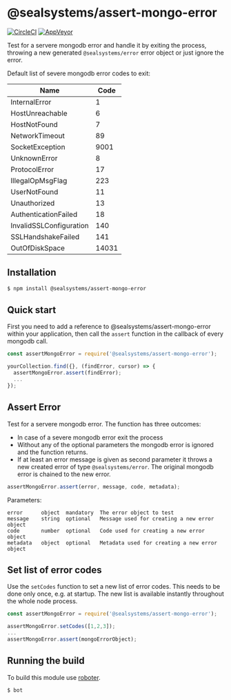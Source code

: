 # @sealsystems/assert-mongo-error

[![CircleCI](https://circleci.com/gh/sealsystems/node-assert-mongo-error.svg?style=svg)](https://circleci.com/gh/sealsystems/node-assert-mongo-error)
[![AppVeyor](https://ci.appveyor.com/api/projects/status/knnocd1ddkfbaou0?svg=true)](https://ci.appveyor.com/project/Plossys/node-assert-mongo-error)

Test for a servere mongodb error and handle it by exiting the process, throwing a new generated `@sealsystems/error` error object or just ignore the error.

Default list of severe mongodb error codes to exit:

| Name | Code |
|---|---|
| InternalError |1|
| HostUnreachable |6|
| HostNotFound |7|
| NetworkTimeout | 89 |
| SocketException | 9001 |
| UnknownError |8|
| ProtocolError | 17 |
| IllegalOpMsgFlag | 223 |
| UserNotFound |11|
| Unauthorized |13|
| AuthenticationFailed | 18 |
| InvalidSSLConfiguration | 140 |
| SSLHandshakeFailed | 141 |
| OutOfDiskSpace | 14031 |

## Installation

```bash
$ npm install @sealsystems/assert-mongo-error
```

## Quick start

First you need to add a reference to @sealsystems/assert-mongo-error within your application, then call the `assert` function in the callback of every mongodb call.

```javascript
const assertMongoError = require('@sealsystems/assert-mongo-error');

yourCollection.find({}, (findError, cursor) => {
  assertMongoError.assert(findError);
  ...
});
```

## Assert Error

Test for a servere mongodb error. The function has three outcomes:

- In case of a severe mongodb error exit the process
- Without any of the optional parameters the mongodb error is ignored and the function returns.
- If at least an error message is given as second parameter it throws a new created error of type `@sealsystems/error`. The original mongodb error is chained to the new error.

```javascript
assertMongoError.assert(error, message, code, metadata);
```

Parameters:
```
error      object  mandatory  The error object to test
message    string  optional   Message used for creating a new error object
code       number  optional   Code used for creating a new error object
metadata   object  optional   Metadata used for creating a new error object
```

## Set list of error codes

Use the `setCodes` function to set a new list of error codes. This needs to be done only once, e.g. at startup. The new list is available instantly throughout the whole node process.

```javascript
const assertMongoError = require('@sealsystems/assert-mongo-error');

assertMongoError.setCodes([1,2,3]);
...
assertMongoError.assert(mongoErrorObject);
```

## Running the build

To build this module use [roboter](https://www.npmjs.com/package/roboter).

```bash
$ bot
```
